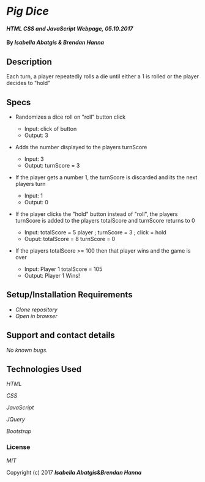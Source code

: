 # _Pig Dice_

#### _HTML CSS and JavaScript Webpage,_ _05.10.2017_

#### By _**Isabella Abatgis & Brendan Hanna**_

## Description

Each turn, a player repeatedly rolls a die until either a 1 is rolled or the player decides to "hold"

## Specs

- Randomizes a dice roll on "roll" button click
  - Input: click of button
  - Output: 3

- Adds the number displayed to the players turnScore
  - Input: 3
  - Output: turnScore = 3

- If the player gets a number 1, the turnScore is discarded and its the next players turn
  - Input: 1
  - Output: 0

- If the player clicks the "hold" button instead of "roll", the players turnScore is added to the players totalScore and turnScore returns to 0
  - Input: totalScore = 5 player ; turnScore = 3 ; click = hold
  - Ouput: totalScore = 8 turnScore = 0

- If the players totalScore >= 100 then that player wins and the game is over
  - Input: Player 1 totalScore = 105
  - Output: Player 1 Wins!

## Setup/Installation Requirements

* _Clone repository_
* _Open in browser_

## Support and contact details

_No known bugs._

## Technologies Used

_HTML_

_CSS_

_JavaScript_

_JQuery_

_Bootstrap_

### License

*MIT*

Copyright (c) 2017 **_Isabella Abatgis_&_Brendan Hanna_**
